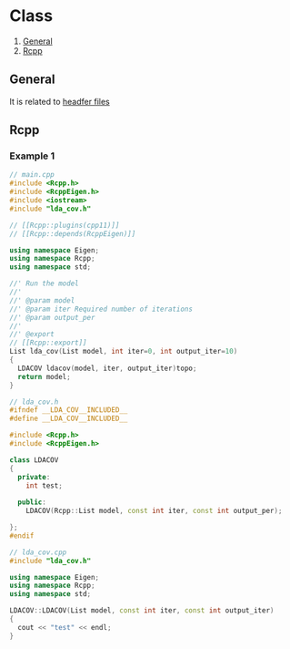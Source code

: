 # Class

1. [General](#general)
2. [Rcpp](#rcpp)

## General
It is related to [headfer files](https://github.com/Shusei-E/Code_Tips/blob/master/C-Cpp/HeaderFiles.md)

## Rcpp
### Example 1
```cpp
// main.cpp
#include <Rcpp.h>
#include <RcppEigen.h>
#include <iostream>
#include "lda_cov.h"

// [[Rcpp::plugins(cpp11)]]
// [[Rcpp::depends(RcppEigen)]]

using namespace Eigen;
using namespace Rcpp;
using namespace std;

//' Run the model
//'
//' @param model
//' @param iter Required number of iterations
//' @param output_per
//'
//' @export
// [[Rcpp::export]]
List lda_cov(List model, int iter=0, int output_iter=10)
{
  LDACOV ldacov(model, iter, output_iter)topo;
  return model;
}
```

```cpp
// lda_cov.h
#ifndef __LDA_COV__INCLUDED__
#define __LDA_COV__INCLUDED__

#include <Rcpp.h>
#include <RcppEigen.h>

class LDACOV
{
  private:
    int test;
  
  public:
    LDACOV(Rcpp::List model, const int iter, const int output_per);

};
#endif
```

```cpp
// lda_cov.cpp
#include "lda_cov.h"

using namespace Eigen;
using namespace Rcpp;
using namespace std;

LDACOV::LDACOV(List model, const int iter, const int output_iter)
{
  cout << "test" << endl;
}
```
